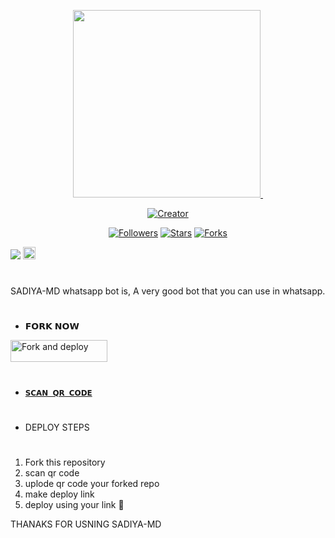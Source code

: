 <p align="center">
  <a href = "#">
<img src = "repo-data/repo-logo.jpg"  width="300" height="300">
</img>
  <a href="#"><img src="http://readme-typing-svg.herokuapp.com?color=d1fa02&center=true&vCenter=true&multiline=false&lines=SADIYA-MD+WHATSAPP+BOT" alt="">
</p>
<p align="center">
<a href="#"><img title="Creator" src="https://img.shields.io/badge/Creator-MR.SADIYA OFC-red.svg?style=for-the-badge&logo=github"></a>
</p>
<p align="center">
<a href="https://github.com/sadiya44?tab=followers"><img title="Followers" src="https://img.shields.io/github/followers/AlipBot?color=green&style=flat-square"></a>
<a href="https://github.com/sadiya44/SADIYA-MD/stargazers/"><img title="Stars" src="https://img.shields.io/github/stars/sadiya44/SADIYA-MD?color=white&style=flat-square"></a>
<a href="https://github.com/sadiya44/SADIYA-MD/network/members"><img title="Forks" src="https://img.shields.io/github/forks/sadiya44/SADIYA-MD?color=yellow&style=flat-square"></a>
  
<a href="https://hits.seeyoufarm.com"><img src="https://hits.seeyoufarm.com/api/count/incr/badge.svg?url=https://github.com/sadiya44/SADIYA-MD/%2Fhit-counter&count_bg=%2379C83D&title_bg=%23555555&icon=probot.svg&icon_color=%2304FF00&title=hits&edge_flat=false"/></a>
<a href="https://github.com/sadiya44/SADIYA-MD/graphs/commit-activity"><img height="20" src="https://img.shields.io/badge/Maintained-No-red.svg"></a>&nbsp;&nbsp;
</p>

# 

SADIYA-MD whatsapp bot is,
A very good bot that you can use in whatsapp.

# 
* 𝗙𝗢𝗥𝗞 𝗡𝗢𝗪

<p align="left">
<a href="https://github.com/sadiya44/SADIYA-MD/fork"><img align="center" src="https://telegra.ph/file/0a5db285734c3da78ca06.jpg" alt="Fork and deploy" height="35" width="155" /></a>

# 

* [`𝗦𝗖𝗔𝗡 𝗤𝗥 𝗖𝗢𝗗𝗘`](sadiya)
#
+  DEPLOY STEPS
# 
1. Fork this repository 
2. scan qr code
3. uplode qr code your forked repo
4. make deploy link
5. deploy using your link 💖


THANAKS FOR USNING SADIYA-MD
